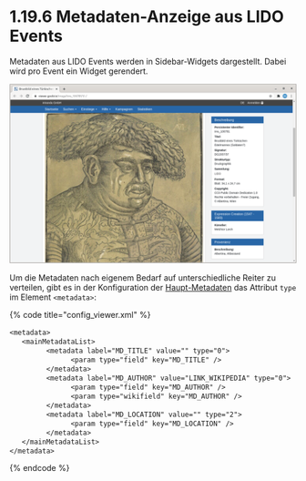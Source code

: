 # 1.19.6 Metadaten-Anzeige aus LIDO Events

Metadaten aus LIDO Events werden in Sidebar-Widgets dargestellt. Dabei wird pro Event ein Widget gerendert. 

![](../../../.gitbook/assets/conf_1.19.6.png)

Um die Metadaten nach eigenem Bedarf auf unterschiedliche Reiter zu verteilen, gibt es in der Konfiguration der [Haupt-Metadaten](1.md) das Attribut `type` im Element `<metadata>`:

{% code title="config\_viewer.xml" %}
```markup
<metadata>
   <mainMetadataList>
         <metadata label="MD_TITLE" value="" type="0">
               <param type="field" key="MD_TITLE" />
         </metadata>
         <metadata label="MD_AUTHOR" value="LINK_WIKIPEDIA" type="0">
               <param type="field" key="MD_AUTHOR" />
               <param type="wikifield" key="MD_AUTHOR" />
         </metadata>
         <metadata label="MD_LOCATION" value="" type="2">
               <param type="field" key="MD_LOCATION" />
         </metadata>
   </mainMetadataList>
</metadata>
```
{% endcode %}

  


